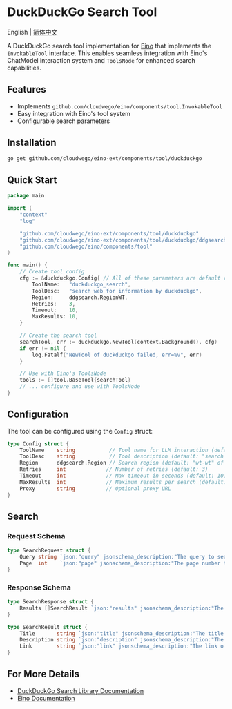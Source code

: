 # DuckDuckGo Search Tool

English | [简体中文](README_zh.md)

A DuckDuckGo search tool implementation for [Eino](https://github.com/cloudwego/eino) that implements the `InvokableTool` interface. This enables seamless integration with Eino's ChatModel interaction system and `ToolsNode` for enhanced search capabilities.

## Features

- Implements `github.com/cloudwego/eino/components/tool.InvokableTool`
- Easy integration with Eino's tool system
- Configurable search parameters

## Installation

```bash
go get github.com/cloudwego/eino-ext/components/tool/duckduckgo
```

## Quick Start

```go
package main

import (
    "context"
    "log"

    "github.com/cloudwego/eino-ext/components/tool/duckduckgo"
    "github.com/cloudwego/eino-ext/components/tool/duckduckgo/ddgsearch"
    "github.com/cloudwego/eino/components/tool"
)

func main() {
    // Create tool config
    cfg := &duckduckgo.Config{ // All of these parameters are default values, for demonstration purposes only
        ToolName:   "duckduckgo_search",
        ToolDesc:   "search web for information by duckduckgo",
        Region:     ddgsearch.RegionWT,
        Retries:    3,
        Timeout:    10,
        MaxResults: 10,
    }

    // Create the search tool
    searchTool, err := duckduckgo.NewTool(context.Background(), cfg)
    if err != nil {
        log.Fatalf("NewTool of duckduckgo failed, err=%v", err)
    }

    // Use with Eino's ToolsNode
    tools := []tool.BaseTool{searchTool}
    // ... configure and use with ToolsNode
}
```

## Configuration

The tool can be configured using the `Config` struct:

```go
type Config struct {
    ToolName    string           // Tool name for LLM interaction (default: "duckduckgo_search")
    ToolDesc    string           // Tool description (default: "search web for information by duckduckgo")
    Region      ddgsearch.Region // Search region (default: "wt-wt" of no specified region)
    Retries     int             // Number of retries (default: 3)
    Timeout     int             // Max timeout in seconds (default: 10)
    MaxResults  int             // Maximum results per search (default: 10)
    Proxy       string          // Optional proxy URL
}
```

## Search

### Request Schema
```go
type SearchRequest struct {
    Query string `json:"query" jsonschema_description:"The query to search the web for"`
    Page  int    `json:"page" jsonschema_description:"The page number to search for, default: 1"`
}
```

### Response Schema
```go
type SearchResponse struct {
    Results []SearchResult `json:"results" jsonschema_description:"The results of the search"`
}

type SearchResult struct {
    Title       string `json:"title" jsonschema_description:"The title of the search result"`
    Description string `json:"description" jsonschema_description:"The description of the search result"`
    Link        string `json:"link" jsonschema_description:"The link of the search result"`
}
```

## For More Details

- [DuckDuckGo Search Library Documentation](ddgsearch/README.md)
- [Eino Documentation](https://github.com/cloudwego/eino)
